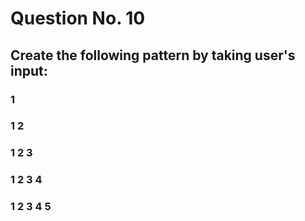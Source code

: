 # Question No. 10
## Create the following pattern by taking user's input:

###     1
###    1 2
###   1 2 3
###  1 2 3 4
### 1 2 3 4 5
